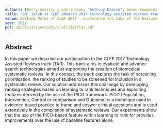 ```yaml
---
authors: [harry-scells, guido-zuccon, "Anthony Deacon", bevan-koopman]
title: "QUT ielab at CLEF eHealth 2017 technology assisted reviews track: Initial experiments with learning to rank"
venue: Working Notes of CLEF 2017 - Conference and Labs of the Evaluation forum
year: 2017
pdf: /publications/pdfs/scells2017tar.pdf
---
```


## Abstract

In this paper we describe our participation to the CLEF 2017 Technology Assisted Reviews track (TAR). This track aims to evaluate and advance search technologies aimed at supporting the creation of biomedical systematic reviews. In this context, the track explores the task of screening prioritisation: the ranking of studies to be screened for inclusion in a systematic review. Our solution addresses this challenge by developing ranking strategies based on learning to rank techniques and exploiting features derived by the use of the PICO framework. PICO (Population, Intervention, Control or comparison and Outcome) is a technique used in evidence based practice to frame and answer clinical questions and is used extensively in the compilation of systematic reviews. Our experiments show that the use of the PICO-based feature within learning to rank for provides improvements over the use of baseline features alone.
